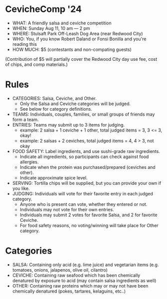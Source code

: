 # CevicheComp '24

* WHAT: A friendly salsa and ceviche competition
* WHEN: Sunday Aug 11, 10 am — 2 pm
* WHERE: Stulsaft Park Off-Leash Dog Area (near Redwood City)
* WHO: You, if you know Robert Daland or Fonsi Bonilla and you're reading this
* HOW MUCH: $5 (contestants and non-compating guests)

(Contribution of $5 will partially cover the Redwood City day use fee, cost of chips, and comp materials.)

# Rules

* CATEGORIES: Salsa, Ceviche, and Other.
    * Only the Salsa and Ceviche categories will be judged.
    * See below for category definitions.
* TEAMS: Individuals, couples, families, or small groups of friends may form a team.
* ENTRIES: Teams may submit up to 3 items for judging.
    * example: 2 salsa + 1 ceviche + 1 other, total judged items = 3, 3 <= 3, okay!
    * example: 2 salsas + 2 ceviches, total judged items = 4, 4 > 3, not okay
* FOOD SAFETY: Label ingredients, and use sushi-grade raw ingredients.
    * Indicate all ingredients, so participants can check against food allergies.
    * Indicate when the protein was purchased/prepared (ceviches and other).
    * Indicate approximate spice level.
* SERVING: Tortilla chips will be supplied, but you can provide your own if you like.
* JUDGING: Individuals will vote for their favorite entry in each judged category.
    * Anyone who is present can vote, whether they entered or not.
    * Individuals may not vote for their own entries.
    * Individuals may submit 2 votes for favorite Salsa, and 2 for favorite Ceviche.
    * For food safety reasons, no voting/winning will take place for Other category.

# Categories

* SALSA: Containing only acid (e.g. lime juice) and vegetarian items (e.g. tomatoes, onions, jalapenos, olive oil, cilantro)
* CEVICHE: Containing raw seafood which has been chemically denatured by exposure to acid (may contain salsa ingredients as well)
* OTHER: Containing raw proteins which may or may not have been chemically denatured (pokes, tartares, kelaguins, etc..)

